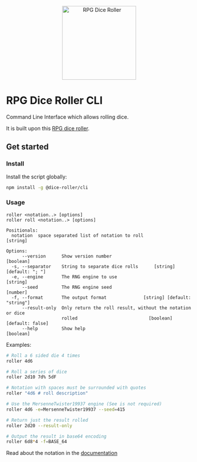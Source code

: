 <p align="center">
    <img src="https://dice-roller.github.io/documentation/dice-roller-logo.png" alt="RPG Dice Roller" style="max-width: 100%;" width="200"/>
</p>

# RPG Dice Roller CLI

Command Line Interface which allows rolling dice.

It is built upon this [RPG dice roller](https://github.com/dice-roller/rpg-dice-roller).

## Get started

### Install

Install the script globally:

```bash
npm install -g @dice-roller/cli
```

### Usage

```
roller <notation..> [options]
roller roll <notation..> [options]

Positionals:
  notation  space separated list of notation to roll                    [string]

Options:
      --version      Show version number                               [boolean]
  -s, --separator    String to separate dice rolls      [string] [default: "; "]
  -e, --engine       The RNG engine to use                              [string]
      --seed         The RNG engine seed                                [number]
  -f, --format       The output format              [string] [default: "string"]
      --result-only  Only return the roll result, without the notation or dice
                     rolled                           [boolean] [default: false]
      --help         Show help                                         [boolean]
```

Examples:

```bash
# Roll a 6 sided die 4 times
roller 4d6

# Roll a series of dice
roller 2d10 7d% 5dF

# Notation with spaces must be surrounded with quotes
roller "4d6 # roll description"

# Use the MersenneTwister19937 engine (See is not required)
roller 4d6 -e=MersenneTwister19937 --seed=415

# Return just the result rolled
roller 2d20 --result-only

# Output the result in base64 encoding
roller 6d8*4 -f=BASE_64
```

Read about the notation in the [documentation](https://dice-roller.github.io/documentation/)

